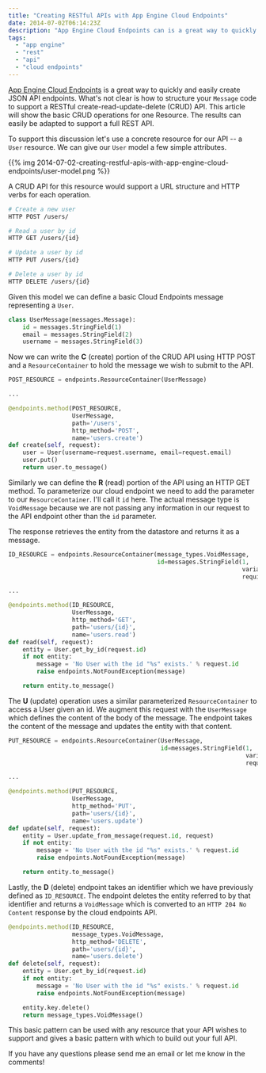 ```yaml
---
title: "Creating RESTful APIs with App Engine Cloud Endpoints"
date: 2014-07-02T06:14:23Z
description: "App Engine Cloud Endpoints can is a great way to quickly and easily create JSON API endpoints. What's not clear is how to structure your Message code to support a RESTful create-read-update-delete (CRUD) API. This article will show the basic CRUD operations for one Resource. The results can easily be adapted to support a full REST API."
tags: 
  - "app engine"
  - "rest"
  - "api"
  - "cloud endpoints"
---
```


[App Engine Cloud
Endpoints](https://developers.google.com/appengine/docs/python/endpoints/) is a
great way to quickly and easily create JSON API endpoints. What's not clear is
how to structure your `Message` code to support a RESTful
create-read-update-delete (CRUD) API. This article will show the basic CRUD
operations for one Resource. The results can easily be adapted to support a full
REST API.

To support this discussion let's use a concrete resource for our API -- a `User`
resource. We can give our `User` model a few simple attributes.

{{% img 2014-07-02-creating-restful-apis-with-app-engine-cloud-endpoints/user-model.png %}}

A CRUD API for this resource would support a URL structure and HTTP verbs
for each operation.

```bash
# Create a new user
HTTP POST /users/

# Read a user by id
HTTP GET /users/{id}

# Update a user by id
HTTP PUT /users/{id}

# Delete a user by id
HTTP DELETE /users/{id}
```

Given this model we can define a basic Cloud Endpoints message representing a `User`.

```python
class UserMessage(messages.Message):
    id = messages.StringField(1)
    email = messages.StringField(2)
    username = messages.StringField(3)
```

Now we can write the **C** (create) portion of the CRUD API using HTTP POST
and a `ResourceContainer` to hold the message we wish to submit to the API.

```python
POST_RESOURCE = endpoints.ResourceContainer(UserMessage)

...

@endpoints.method(POST_RESOURCE,
                  UserMessage,
                  path='/users',
                  http_method='POST',
                  name='users.create')
def create(self, request):
    user = User(username=request.username, email=request.email)
    user.put()
    return user.to_message()
```

Similarly we can define the **R** (read) portion of the API using an HTTP GET
method. To parameterize our cloud endpoint we need to add the parameter to our
`ResourceContainer`. I'll call it `id` here. The actual message type is
`VoidMessage` because we are not passing any information in our request to the
API endpoint other than the `id` parameter.

The response retrieves the entity from the datastore and returns it as a
message.

```python
ID_RESOURCE = endpoints.ResourceContainer(message_types.VoidMessage,
                                          id=messages.StringField(1,
                                                                  variant=messages.Variant.STRING,
                                                                  required=True))

...

@endpoints.method(ID_RESOURCE,
                  UserMessage,
                  http_method='GET',
                  path='users/{id}',
                  name='users.read')
def read(self, request):
    entity = User.get_by_id(request.id)
    if not entity:
        message = 'No User with the id "%s" exists.' % request.id
        raise endpoints.NotFoundException(message)

    return entity.to_message()
```

The **U** (update) operation uses a similar parameterized `ResourceContainer` to
access a User given an id. We augment this request with the `UserMessage` which
defines the content of the body of the message. The endpoint takes the content
of the message and updates the entity with that content.

```python
PUT_RESOURCE = endpoints.ResourceContainer(UserMessage,
                                           id=messages.StringField(1,
                                                                   variant=messages.Variant.STRING,
                                                                   required=True))

...

@endpoints.method(PUT_RESOURCE,
                  UserMessage,
                  http_method='PUT',
                  path='users/{id}',
                  name='users.update')
def update(self, request):
    entity = User.update_from_message(request.id, request)
    if not entity:
        message = 'No User with the id "%s" exists.' % request.id
        raise endpoints.NotFoundException(message)

    return entity.to_message()
```

Lastly, the **D** (delete) endpoint takes an identifier which we have previously
defined as `ID_RESOURCE`. The endpoint deletes the entity referred to by that
identifier and returns a `VoidMessage` which is converted to an `HTTP 204 No
Content` response by the cloud endpoints API.

```python
@endpoints.method(ID_RESOURCE,
                  message_types.VoidMessage,
                  http_method='DELETE',
                  path='users/{id}',
                  name='users.delete')
def delete(self, request):
    entity = User.get_by_id(request.id)
    if not entity:
        message = 'No User with the id "%s" exists.' % request.id
        raise endpoints.NotFoundException(message)

    entity.key.delete()
    return message_types.VoidMessage()
```

This basic pattern can be used with any resource that your API wishes to
support and gives a basic pattern with which to build out your full API.

If you have any questions please send me an email or let me know in the
comments!
